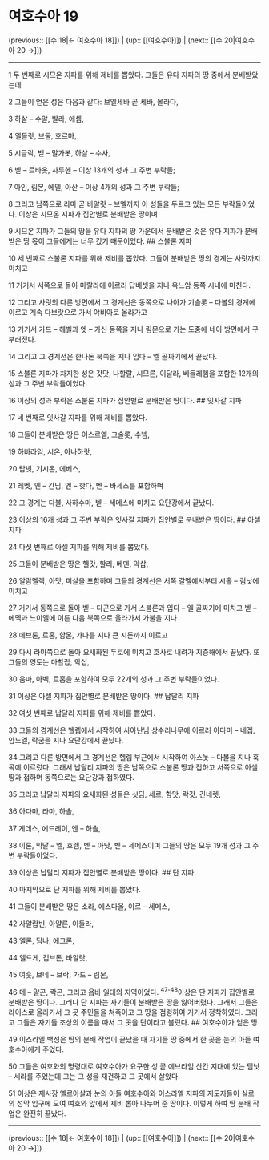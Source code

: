 # 여호수아 19

(previous:: [[수 18|← 여호수아 18]]) | (up:: [[여호수아]]) | (next:: [[수 20|여호수아 20 →]])

***




1 
두 번째로 시므온 지파를 위해 제비를 뽑았다. 그들은 유다 지파의 땅 중에서 분배받았는데 



2 
그들이 얻은 성은 다음과 같다: 브엘세바 곧 세바, 몰라다, 



3 
하살 – 수알, 발라, 에셈, 



4 
엘돌랏, 브둘, 호르마, 



5 
시글락, 벧 – 말가봇, 하살 – 수사, 



6 
벧 – 르바옷, 사루헨 – 이상 13개의 성과 그 주변 부락들; 



7 
아인, 림몬, 에델, 아산 – 이상 4개의 성과 그 주변 부락들; 



8 
그리고 남쪽으로 라마 곧 바알랏 – 브엘까지 이 성들을 두르고 있는 모든 부락들이었다. 이상은 시므온 지파가 집안별로 분배받은 땅이며 



9 
시므온 지파가 그들의 땅을 유다 지파의 땅 가운데서 분배받은 것은 유다 지파가 분배받은 땅 몫이 그들에게는 너무 컸기 때문이었다. ## 스불론 지파 



10 
세 번째로 스불론 지파를 위해 제비를 뽑았다. 그들이 분배받은 땅의 경계는 사릿까지 미치고 



11 
거기서 서쪽으로 돌아 마랄라에 이르러 답베셋을 지나 욕느암 동쪽 시내에 미친다. 



12 
그리고 사릿의 다른 방면에서 그 경계선은 동쪽으로 나아가 기슬롯 – 다볼의 경계에 이르고 계속 다브랏으로 가서 야비아로 올라가고 



13 
거기서 가드 – 헤벨과 엣 – 가신 동쪽을 지나 림몬으로 가는 도중에 네아 방면에서 구부러졌다. 



14 
그리고 그 경계선은 한나돈 북쪽을 지나 입다 – 엘 골짜기에서 끝났다. 



15 
스불론 지파가 차지한 성은 갓닷, 나할랄, 시므론, 이달라, 베들레헴을 포함한 12개의 성과 그 주변 부락들이었다. 



16 
이상의 성과 부락은 스불론 지파가 집안별로 분배받은 땅이다. ## 잇사갈 지파 



17 
네 번째로 잇사갈 지파를 위해 제비를 뽑았다. 



18 
그들이 분배받은 땅은 이스르엘, 그술롯, 수넴, 



19 
하바라임, 시온, 아나하랏, 



20 
랍빗, 기시온, 에베스, 



21 
레멧, 엔 – 간님, 엔 – 핫다, 벧 – 바세스를 포함하며 



22 
그 경계는 다볼, 사하수마, 벧 – 세메스에 미치고 요단강에서 끝났다. 



23 
이상의 16개 성과 그 주변 부락은 잇사갈 지파가 집안별로 분배받은 땅이다. ## 아셀 지파 



24 
다섯 번째로 아셀 지파를 위해 제비를 뽑았다. 



25 
그들이 분배받은 땅은 헬갓, 할리, 베덴, 악삽, 



26 
알람멜렉, 아맛, 미살을 포함하며 그들의 경계선은 서쪽 갈멜에서부터 시홀 – 림낫에 미치고 



27 
거기서 동쪽으로 돌아 벧 – 다곤으로 가서 스불론과 입다 – 엘 골짜기에 미치고 벧 – 에멕과 느이엘에 이른 다음 북쪽으로 올라가서 가불을 지나 



28 
에브론, 르홉, 함몬, 가나를 지나 큰 시돈까지 이르고 



29 
다시 라마쪽으로 돌아 요새화된 두로에 미치고 호사로 내려가 지중해에서 끝났다. 또 그들의 영토는 마할랍, 악십, 



30 
움마, 아벡, 르홉을 포함하여 모두 22개의 성과 그 주변 부락들이었다. 



31 
이상은 아셀 지파가 집안별로 분배받은 땅이다. ## 납달리 지파 



32 
여섯 번째로 납달리 지파를 위해 제비를 뽑았다. 



33 
그들의 경계선은 헬렙에서 시작하여 사아난님 상수리나무에 이르러 아다미 – 네겝, 얍느엘, 락굼을 지나 요단강에서 끝났다. 



34 
그리고 다른 방면에서 그 경계선은 헬렙 부근에서 시작하여 아스놋 – 다볼을 지나 훅곡에 이르렀다. 그래서 납달리 지파의 땅은 남쪽으로 스불론 땅과 접하고 서쪽으로 아셀 땅과 접하며 동쪽으로는 요단강과 접하였다. 



35 
그리고 납달리 지파의 요새화된 성들은 싯딤, 세르, 함맛, 락갓, 긴네렛, 



36 
아다마, 라마, 하솔, 



37 
게데스, 에드레이, 엔 – 하솔, 



38 
이론, 믹달 – 엘, 호렘, 벧 – 아낫, 벧 – 세메스이며 그들의 땅은 모두 19개 성과 그 주변 부락들이었다. 



39 
이상은 납달리 지파가 집안별로 분배받은 땅이다. ## 단 지파 



40 
마지막으로 단 지파를 위해 제비를 뽑았다. 



41 
그들이 분배받은 땅은 소라, 에스다올, 이르 – 세메스, 



42 
사알랍빈, 아얄론, 이들라, 



43 
엘론, 딤나, 에그론, 



44 
엘드게, 깁브돈, 바알랏, 



45 
여훗, 브네 – 브락, 가드 – 림몬, 



46 
메 – 얄곤, 락곤, 그리고 욥바 일대의 지역이었다. <sup class="versenum">47-48</sup>이상은 단 지파가 집안별로 분배받은 땅이다. 그러나 단 지파는 자기들이 분배받은 땅을 잃어버렸다. 그래서 그들은 라이스로 올라가서 그 곳 주민들을 쳐죽이고 그 땅을 점령하여 거기서 정착하였다. 그리고 그들은 자기들 조상의 이름을 따서 그 곳을 단이라고 불렀다. ## 여호수아가 얻은 땅 



49 
이스라엘 백성은 땅의 분배 작업이 끝났을 때 자기들 땅 중에서 한 곳을 눈의 아들 여호수아에게 주었다. 



50 
그들은 여호와의 명령대로 여호수아가 요구한 성 곧 에브라임 산간 지대에 있는 딤낫 – 세라를 주었는데 그는 그 성을 재건하고 그 곳에서 살았다. 



51 
이상은 제사장 엘르아살과 눈의 아들 여호수아와 이스라엘 지파의 지도자들이 실로의 성막 입구에 모여 여호와 앞에서 제비 뽑아 나누어 준 땅이다. 이렇게 하여 땅 분배 작업은 완전히 끝났다.

***

(previous:: [[수 18|← 여호수아 18]]) | (up:: [[여호수아]]) | (next:: [[수 20|여호수아 20 →]])

